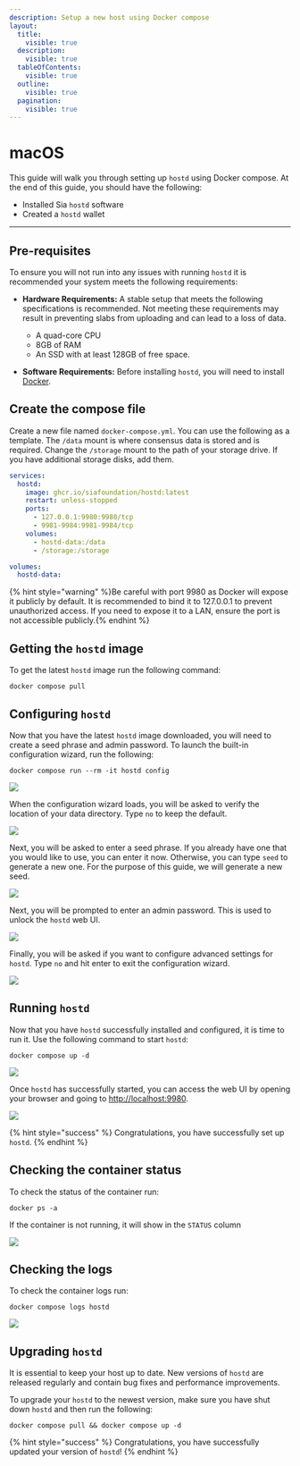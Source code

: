 ```yaml
---
description: Setup a new host using Docker compose
layout:
  title:
    visible: true
  description:
    visible: true
  tableOfContents:
    visible: true
  outline:
    visible: true
  pagination:
    visible: true
---
```


# macOS

This guide will walk you through setting up `hostd` using Docker compose. At the end of this guide, you should have the following:

* Installed Sia `hostd` software
* Created a `hostd` wallet

---

## Pre-requisites

To ensure you will not run into any issues with running `hostd` it is recommended your system meets the following requirements:

* **Hardware Requirements:** A stable setup that meets the following specifications is recommended. Not meeting these requirements may result in preventing slabs from uploading and can lead to a loss of data.
  - A quad-core CPU
  - 8GB of RAM
  - An SSD with at least 128GB of free space.
  
* **Software Requirements:** Before installing `hostd`, you will need to install [Docker](https://www.docker.com/get-started/).

## Create the compose file

Create a new file named `docker-compose.yml`. You can use the following as a template. The `/data` mount is where consensus data is stored and is required. Change the `/storage` mount to the path of your storage drive. If you have additional storage disks, add them.

```yml
services:
  hostd:
    image: ghcr.io/siafoundation/hostd:latest
    restart: unless-stopped
    ports:
      - 127.0.0.1:9980:9980/tcp
      - 9981-9984:9981-9984/tcp
    volumes:
      - hostd-data:/data
      - /storage:/storage

volumes:
  hostd-data:
```

{% hint style="warning" %}Be careful with port 9980 as Docker will expose it publicly by default. It is recommended to bind it to 127.0.0.1 to prevent unauthorized access. If you need to expose it to a LAN, ensure the port is not accessible publicly.{% endhint %}

## Getting the `hostd` image

To get the latest `hostd` image run the following command:
```
docker compose pull
```

## Configuring `hostd`

Now that you have the latest `hostd` image downloaded, you will need to create a seed phrase and admin password. To launch the built-in configuration wizard, run the following:

```console
docker compose run --rm -it hostd config
```

![](../../.gitbook/assets/hostd-install-screenshots/docker/docker_hostd_config.gif)

When the configuration wizard loads, you will be asked to verify the location of your data directory. Type `no` to keep the default.

![](../../.gitbook/assets/hostd-install-screenshots/docker/01_docker_hostd_config.png)

Next, you will be asked to enter a seed phrase. If you already have one that you would like to use, you can enter it now. Otherwise, you can type `seed` to generate a new one. For the purpose of this guide, we will generate a new seed.

![](../../.gitbook/assets/hostd-install-screenshots/docker/02_docker_hostd_config.png)

Next, you will be prompted to enter an admin password. This is used to unlock the `hostd` web UI.

![](../../.gitbook/assets/hostd-install-screenshots/docker/03_docker_hostd_config.png)

Finally, you will be asked if you want to configure advanced settings for `hostd`. Type `no` and hit enter to exit the configuration wizard.

![](../../.gitbook/assets/hostd-install-screenshots/docker/04_docker_hostd_config.png)

## Running `hostd`

Now that you have `hostd` successfully installed and configured, it is time to run it. Use the following command to start `hostd`:

```console
docker compose up -d
```

![](../../.gitbook/assets/hostd-install-screenshots/macos/06-hostd-startup.png)

Once `hostd` has successfully started, you can access the web UI by opening your browser and going to [http://localhost:9980](http://localhost:9980/).

![](../../.gitbook/assets/hostd-install-screenshots/macos/07-hostd-webui.png)

{% hint style="success" %}
Congratulations, you have successfully set up `hostd`.
{% endhint %}

## Checking the container status

To check the status of the container run:
```
docker ps -a
```

If the container is not running, it will show in the `STATUS` column

![](../../.gitbook/assets/hostd-install-screenshots/docker/07_docker_hostd_status.png)

## Checking the logs

To check the container logs run:
```
docker compose logs hostd
```

![](../../.gitbook/assets/hostd-install-screenshots/docker/08_docker_hostd_logs.png)

## Upgrading `hostd`

It is essential to keep your host up to date. New versions of `hostd` are released regularly and contain bug fixes and performance improvements.

To upgrade your `hostd` to the newest version, make sure you have shut down `hostd` and then run the following:

```console
docker compose pull && docker compose up -d
```

{% hint style="success" %}
Congratulations, you have successfully updated your version of `hostd`!
{% endhint %}
